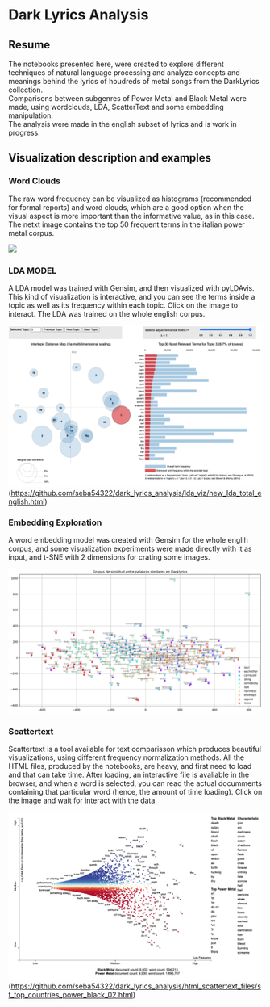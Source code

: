 # Dark Lyrics Analysis

## Resume

The notebooks presented here, were created to explore different techniques of natural language processing and analyze concepts and meanings behind the lyrics of houdreds of metal songs from the DarkLyrics collection.
<br>
Comparisons between subgenres of Power Metal and Black Metal were made, using wordclouds, LDA, ScatterText and some embedding manipulation.  
The analysis were made in the english subset of lyrics and is work in progress.

## Visualization description and examples 

### Word Clouds

The raw word frequency can be visualized as histograms (recommended for formal reports) and word clouds, which are a good option when the visual aspect is more important than the informative value, as in this case. The netxt image contains the top 50 frequent terms in the italian power metal corpus. 

![](https://github.com/seba54322/dark_lyrics_analysis/blob/master/wordclouds/Ingl%C3%A9s%2C%20Power%20Metal%2C%20Italia.png)

### LDA MODEL

A LDA model was trained with Gensim, and then visualized with pyLDAvis. This kind of visualization is interactive, and you can see the terms inside a topic as well as its frequency within each topic. Click on the image to interact. The LDA was trained on the whole english corpus. 

![](https://github.com/seba54322/dark_lyrics_analysis/blob/master/images/lda_viz.png)(https://github.com/seba54322/dark_lyrics_analysis/lda_viz/new_lda_total_english.html)

### Embedding Exploration 

A word embedding model was created with Gensim for the whole englih corpus, and some visualization experiments were made directly with it as input, and t-SNE with 2 dimensions for crating some images. 

![](https://github.com/seba54322/dark_lyrics_analysis/blob/master/images/similar_words.png)

### Scattertext 

Scattertext is a tool available for text comparisson which produces beautiful visualizations, using different frequency normalization methods.
All the HTML files, produced by the notebooks, are heavy, and first need to load and that can take time. After loading, an interactive file is avaliable in the browser, and when a word is selected, you can read the actual documments containing that particular word (hence, the amount of time loading). Click on the image and wait for interact with the data. 

![](https://github.com/seba54322/dark_lyrics_analysis/blob/master/images/st_top_countries_power_black_02.png)(https://github.com/seba54322/dark_lyrics_analysis/html_scattertext_files/st_top_countries_power_black_02.html)
